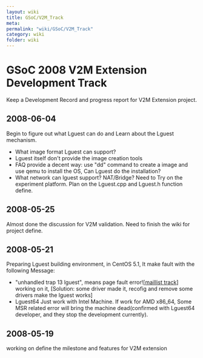 ```yaml
---
layout: wiki
title: GSoC/V2M_Track
meta: 
permalink: "wiki/GSoC/V2M_Track"
category: wiki
folder: wiki
---
```

<!-- Name: GSoC/V2M_Track -->
<!-- Version: 8 -->
<!-- Author: pyzhang -->
# GSoC 2008 V2M Extension Development Track
  Keep a Development Record and progress report for V2M Extension project.
## 2008-06-04
Begin to figure out what Lguest can do and Learn about the Lguest mechanism.
 * What image format Lguest can support?
  * Lguest itself don't provide the image creation tools
   * FAQ provide a decent way: use "dd" command to create a image and use qemu to install the OS, Can Lguest do the installation?
 * What network can lguest support? NAT/Bridge?
Need to Try on the experiment platform.
Plan on the Lguest.cpp and Lguest.h function define.
## 2008-05-25
Almost done the discussion for V2M validation. Need to finish the wiki for project define.
## 2008-05-21
Preparing Lguest building environment, in CentOS 5.1, It make fault with the following Message:
 * "unhandled trap 13 lguest", means page fault error![[maillist track](http://ozlabs.org/pipermail/lguest/2007-August/000219.html|related)]
working on it,
[Solution: some driver made it, recofig and remove some drivers make the lguest works]
 * Lguest64 Just work with Intel Machine. If work for AMD x86_64, Some MSR related error will bring the machine dead(confirmed with Lguest64 developer, and they stop the development currently).
## 2008-05-19
  working on define the milestone and features for V2M extension
